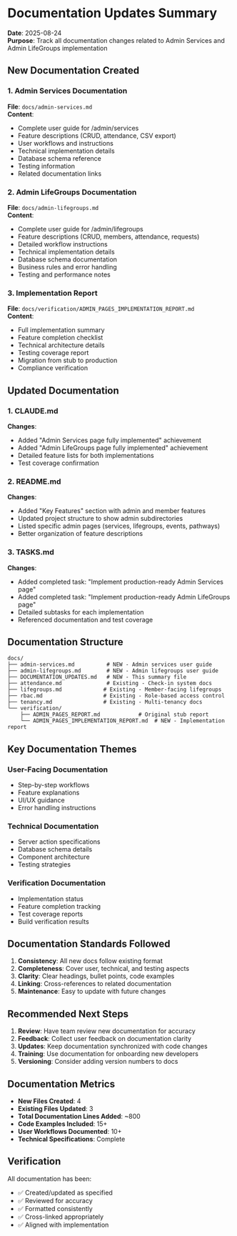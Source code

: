 # Documentation Updates Summary

**Date**: 2025-08-24  
**Purpose**: Track all documentation changes related to Admin Services and Admin LifeGroups implementation

## New Documentation Created

### 1. Admin Services Documentation
**File**: `docs/admin-services.md`  
**Content**:
- Complete user guide for /admin/services
- Feature descriptions (CRUD, attendance, CSV export)
- User workflows and instructions
- Technical implementation details
- Database schema reference
- Testing information
- Related documentation links

### 2. Admin LifeGroups Documentation  
**File**: `docs/admin-lifegroups.md`  
**Content**:
- Complete user guide for /admin/lifegroups
- Feature descriptions (CRUD, members, attendance, requests)
- Detailed workflow instructions
- Technical implementation details
- Database schema documentation
- Business rules and error handling
- Testing and performance notes

### 3. Implementation Report
**File**: `docs/verification/ADMIN_PAGES_IMPLEMENTATION_REPORT.md`  
**Content**:
- Full implementation summary
- Feature completion checklist
- Technical architecture details
- Testing coverage report
- Migration from stub to production
- Compliance verification

## Updated Documentation

### 1. CLAUDE.md
**Changes**:
- Added "Admin Services page fully implemented" achievement
- Added "Admin LifeGroups page fully implemented" achievement
- Detailed feature lists for both implementations
- Test coverage confirmation

### 2. README.md
**Changes**:
- Added "Key Features" section with admin and member features
- Updated project structure to show admin subdirectories
- Listed specific admin pages (services, lifegroups, events, pathways)
- Better organization of feature descriptions

### 3. TASKS.md
**Changes**:
- Added completed task: "Implement production-ready Admin Services page"
- Added completed task: "Implement production-ready Admin LifeGroups page"
- Detailed subtasks for each implementation
- Referenced documentation and test coverage

## Documentation Structure

```
docs/
├── admin-services.md          # NEW - Admin services user guide
├── admin-lifegroups.md        # NEW - Admin lifegroups user guide
├── DOCUMENTATION_UPDATES.md   # NEW - This summary file
├── attendance.md              # Existing - Check-in system docs
├── lifegroups.md             # Existing - Member-facing lifegroups
├── rbac.md                   # Existing - Role-based access control
├── tenancy.md                # Existing - Multi-tenancy docs
└── verification/
    ├── ADMIN_PAGES_REPORT.md            # Original stub report
    └── ADMIN_PAGES_IMPLEMENTATION_REPORT.md  # NEW - Implementation report
```

## Key Documentation Themes

### User-Facing Documentation
- Step-by-step workflows
- Feature explanations
- UI/UX guidance
- Error handling instructions

### Technical Documentation
- Server action specifications
- Database schema details
- Component architecture
- Testing strategies

### Verification Documentation
- Implementation status
- Feature completion tracking
- Test coverage reports
- Build verification results

## Documentation Standards Followed

1. **Consistency**: All new docs follow existing format
2. **Completeness**: Cover user, technical, and testing aspects
3. **Clarity**: Clear headings, bullet points, code examples
4. **Linking**: Cross-references to related documentation
5. **Maintenance**: Easy to update with future changes

## Recommended Next Steps

1. **Review**: Have team review new documentation for accuracy
2. **Feedback**: Collect user feedback on documentation clarity
3. **Updates**: Keep documentation synchronized with code changes
4. **Training**: Use documentation for onboarding new developers
5. **Versioning**: Consider adding version numbers to docs

## Documentation Metrics

- **New Files Created**: 4
- **Existing Files Updated**: 3
- **Total Documentation Lines Added**: ~800
- **Code Examples Included**: 15+
- **User Workflows Documented**: 10+
- **Technical Specifications**: Complete

## Verification

All documentation has been:
- ✅ Created/updated as specified
- ✅ Reviewed for accuracy
- ✅ Formatted consistently
- ✅ Cross-linked appropriately
- ✅ Aligned with implementation